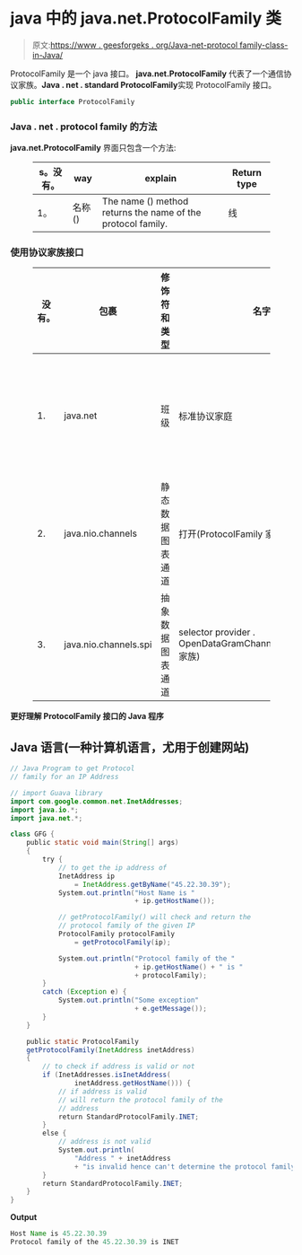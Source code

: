 # java 中的 java.net.ProtocolFamily 类

> 原文:[https://www . geesforgeks . org/Java-net-protocol family-class-in-Java/](https://www.geeksforgeeks.org/java-net-protocolfamily-class-in-java/)

ProtocolFamily 是一个 java 接口。 **java.net.ProtocolFamily** 代表了一个通信协议家族。**Java . net . standard ProtocolFamily**实现 ProtocolFamily 接口。

```java
public interface ProtocolFamily 
```

### **Java . net . protocol family 的方法**

**java.net.ProtocolFamily** 界面只包含一个方法:

<figure class="table">

| s。没有。 | way | explain | Return type |
| --- | --- | --- | --- |
| 1。 | 名称() | The name () method returns the name of the protocol family. | 线 |

</figure>

### **使用协议家族接口**

<figure class="table">

| 没有。 | 包裹 | 修饰符和类型 | 名字 | 描述 |
| --- | --- | --- | --- | --- |
| 1. | java.net | 班级 | 标准协议家庭 | 标准协议类定义了通信协议的标准系列。 |
| 2. | java.nio.channels | 静态数据图表通道 | 打开(ProtocolFamily 家族) | 方法打开一个数据报通道。 |
| 3. | java.nio.channels.spi | 抽象数据图表通道 | selector provider . OpenDataGramChannel(ProtocolFamily 家族) | 打开数据报通道。 |

</figure>

**更好理解 ProtocolFamily 接口的 Java 程序**

## Java 语言(一种计算机语言，尤用于创建网站)

```java
// Java Program to get Protocol
// family for an IP Address

// import Guava library
import com.google.common.net.InetAddresses;
import java.io.*;
import java.net.*;

class GFG {
    public static void main(String[] args)
    {
        try {
            // to get the ip address of
            InetAddress ip
                = InetAddress.getByName("45.22.30.39");
            System.out.println("Host Name is "
                               + ip.getHostName());

            // getProtocolFamily() will check and return the
            // protocol family of the given IP
            ProtocolFamily protocolFamily
                = getProtocolFamily(ip);

            System.out.println("Protocol family of the "
                               + ip.getHostName() + " is "
                               + protocolFamily);
        }
        catch (Exception e) {
            System.out.println("Some exception"
                               + e.getMessage());
        }
    }

    public static ProtocolFamily
    getProtocolFamily(InetAddress inetAddress)
    {
        // to check if address is valid or not
        if (InetAddresses.isInetAddress(
                inetAddress.getHostName())) {
            // if address is valid
            // will return the protocol family of the
            // address
            return StandardProtocolFamily.INET;
        }
        else {
            // address is not valid
            System.out.println(
                "Address " + inetAddress
                + "is invalid hence can't determine the protocol family");
        }
        return StandardProtocolFamily.INET;
    }
}
```

**Output**

```java
Host Name is 45.22.30.39
Protocol family of the 45.22.30.39 is INET
```